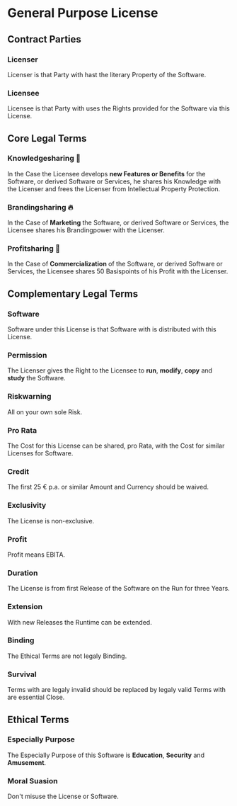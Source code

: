 # General Purpose License

## Contract Parties

### Licenser
Licenser is that Party with hast the literary Property of the Software.

### Licensee
Licensee is that Party with uses the Rights provided for the Software via this License.

## Core Legal Terms

### Knowledgesharing 🌊 
In the Case the Licensee develops **new Features or Benefits** for the Software, or derived Software or Services, he shares his Knowledge with the Licenser and frees the Licenser from Intellectual Property Protection.

### Brandingsharing 🔥
In the Case of **Marketing** the Software, or derived Software or Services, the Licensee shares his Brandingpower with the Licenser.

### Profitsharing 🌳  
In the Case of **Commercialization** of the Software, or derived Software or Services, the Licensee shares 50 Basispoints of his Profit with the Licenser.

## Complementary Legal Terms

### Software
Software under this License is that Software with is distributed with this License.

### Permission
The Licenser gives the Right to the Licensee to **run**, **modify**, **copy** and **study** the Software.

### Riskwarning  
All on your own sole Risk.

### Pro Rata
The Cost for this License can be shared, pro Rata, with the Cost for similar Licenses for Software.

### Credit
The first 25 € p.a. or similar Amount and Currency should be waived.

### Exclusivity  
The License is non-exclusive.

### Profit
Profit means EBITA.

### Duration 
The License is from first Release of the Software on the Run for three Years.

### Extension  
With new Releases the Runtime can be extended.

### Binding  
The Ethical Terms are not legaly Binding.

### Survival 
Terms with are legaly invalid should be replaced by legaly valid Terms with are essential Close.

## Ethical Terms

### Especially Purpose
The Especially Purpose of this Software is **Education**, **Security** and **Amusement**.

### Moral Suasion  
Don't misuse the License or Software.
